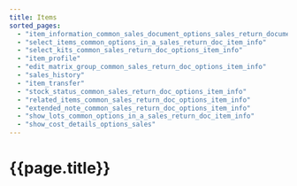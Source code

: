 ```yaml
---
title: Items
sorted_pages:
  - "item_information_common_sales_document_options_sales_return_document_content"
  - "select_items_common_options_in_a_sales_return_doc_item_info"
  - "select_kits_common_sales_return_doc_options_item_info"
  - "item_profile"
  - "edit_matrix_group_common_sales_return_doc_options_item_info"
  - "sales_history"
  - "item_transfer"
  - "stock_status_common_sales_return_doc_options_item_info"
  - "related_items_common_sales_return_doc_options_item_info"
  - "extended_note_common_sales_return_doc_options_item_info"
  - "show_lots_common_options_in_a_sales_return_doc_item_info"
  - "show_cost_details_options_sales"
---
```

# {{page.title}}
